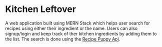 # Kitchen Leftover
A web application built using MERN Stack which helps user search for recipes using either their ingredient or the name. 
Users can also signup/login  and keep track of ther kitchen ingredients by adding them to the list. The search is done using the 
[Recipe Puppy Api](http://www.recipepuppy.com/about/api/).
